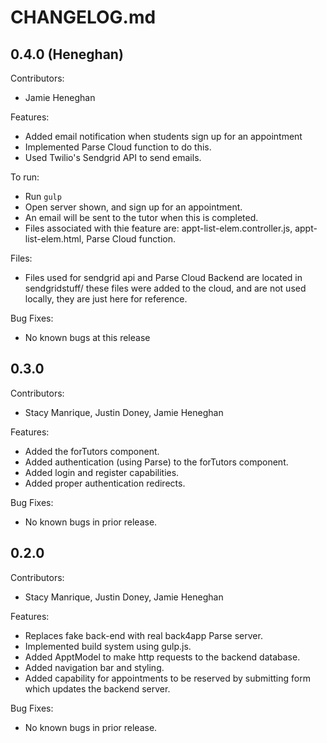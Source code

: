 # CHANGELOG.md

## 0.4.0 (Heneghan)

Contributors:

  - Jamie Heneghan

Features:

  - Added email notification when students sign up for an appointment
  - Implemented Parse Cloud function to do this.
  - Used Twilio's Sendgrid API to send emails.

To run: 
  - Run `gulp`
  - Open server shown, and sign up for an appointment.
  - An email will be sent to the tutor when this is completed.
  - Files associated with thie feature are: appt-list-elem.controller.js, appt-list-elem.html, Parse Cloud function.

Files:

 - Files used for sendgrid api and Parse Cloud Backend are located in sendgridstuff/ these files were added to the cloud, and are not used locally, they are just here for reference.

Bug Fixes: 
- No known bugs at this release

## 0.3.0 

Contributors:

  - Stacy Manrique, Justin Doney, Jamie Heneghan

Features:

  - Added the forTutors component. 
  - Added authentication (using Parse) to the forTutors component. 
  - Added login and register capabilities. 
  - Added proper authentication redirects. 

Bug Fixes: 

 - No known bugs in prior release.

## 0.2.0 

Contributors:

  - Stacy Manrique, Justin Doney, Jamie Heneghan

Features:

  - Replaces fake back-end with real back4app Parse server.
  - Implemented build system using gulp.js.
  - Added ApptModel to make http requests to the backend database.
  - Added navigation bar and styling.
  - Added capability for appointments to be reserved by submitting form which updates the backend server.

Bug Fixes: 

 - No known bugs in prior release.
 
 

